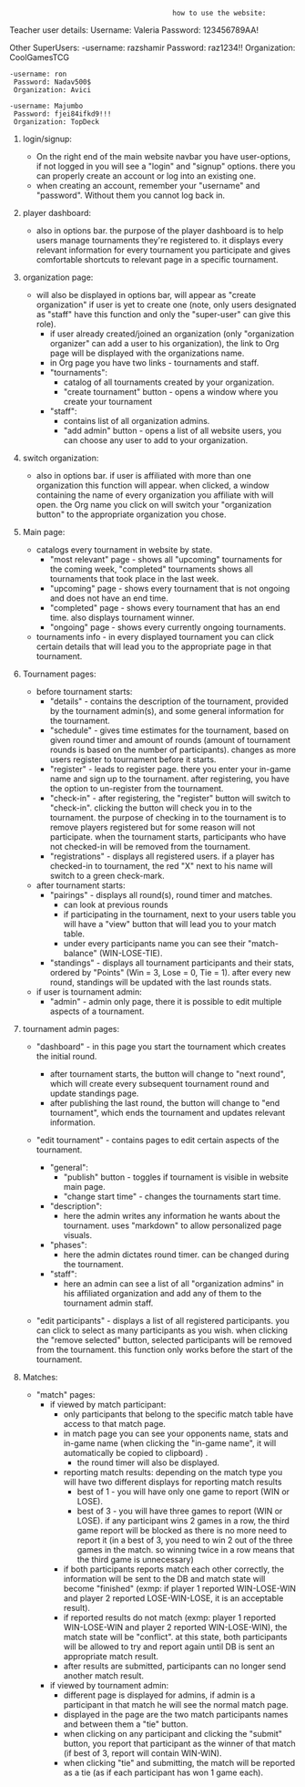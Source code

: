                                             how to use the website:
Teacher user details:
    Username: Valeria
    Password: 123456789AA!

Other SuperUsers:
    -username: razshamir
     Password: raz1234!!
     Organization: CoolGamesTCG

    -username: ron
     Password: Nadav500$
     Organization: Avici
    
    -username: Majumbo
     Password: fjei84ifkd9!!!
     Organization: TopDeck


1. login/signup:
    - On the right end of the main website navbar you have user-options, if not logged in you will see a "login" and "signup" options.
        there you can properly create an account or log into an existing one.
    - when creating an account, remember your "username" and "password". Without them you cannot log back in.
2. player dashboard:
    - also in options bar. the purpose of the player dashboard is to help users manage tournaments they're registered to. it displays every relevant 
        information for every tournament you participate and gives comfortable shortcuts to relevant page in a specific tournament.

3. organization page:
    - will also be displayed in options bar, will appear as "create organization" if user is yet to create one (note, only users
        designated as "staff" have this function and only the "super-user" can give this role).
      - if user already created/joined an organization (only "organization organizer" can add a user to his organization),
        the link to Org page will be displayed with the organizations name.
      - in Org page you have two links - tournaments and staff.
      - "tournaments":
        - catalog of all tournaments created by your organization. 
        - "create tournament" button - opens a window where you create your tournament
      - "staff":
        - contains list of all organization admins. 
        - "add admin" button - opens a list of all website users, you can choose any user to add to your organization.

4. switch organization:
    - also in options bar. if user is affiliated with more than one organization this function will appear. when clicked,
        a window containing the name of every organization you affiliate with will open. the Org name you click on will switch your
        "organization button" to the appropriate organization you chose.

5. Main page:
    - catalogs every tournament in website by state.
      - "most relevant" page - shows all "upcoming" tournaments for the coming week, "completed" tournaments shows all tournaments that
        took place in the last week.
      - "upcoming" page - shows every tournament that is not ongoing and does not have an end time.
      - "completed" page - shows every tournament that has an end time. also displays tournament winner.
      - "ongoing" page - shows every currently ongoing tournaments.
    - tournaments info - in every displayed tournament you can click certain details that will lead you to the appropriate page in
      that tournament.

6. Tournament pages:
    * before tournament starts:
      - "details" - contains the description of the tournament, provided by the tournament admin(s), and some general information
          for the tournament.
      - "schedule" - gives time estimates for the tournament, based on given round timer and amount of rounds (amount of tournament
         rounds is based on the number of participants). changes as more users register to tournament before it starts.
      - "register" - leads to register page. there you enter your in-game name and sign up to the tournament. 
         after registering, you have the option to un-register from the tournament.
      - "check-in" - after registering, the "register" button will switch to "check-in". clicking the button will check you in to the
         tournament. the purpose of checking in to the tournament is to remove players registered but for some reason will not participate.
         when the tournament starts, participants who have not checked-in will be removed from the tournament.
      - "registrations" - displays all registered users. if a player has checked-in to tournament, the red "X" next to his name
        will switch to a green check-mark.
    * after tournament starts:
      - "pairings" - displays all round(s), round timer and matches. 
        - can look at previous rounds 
        - if participating in the tournament, next to your users table you will have a "view" button that will lead you to your
          match table.
        - under every participants name you can see their "match-balance" (WIN-LOSE-TIE).
      - "standings" - displays all tournament participants and their stats, ordered by "Points" (Win = 3, Lose = 0, Tie = 1).
        after every new round, standings will be updated with the last rounds stats.
    * if user is tournament admin:
      - "admin" - admin only page, there it is possible to edit multiple aspects of a tournament.

7. tournament admin pages:
   - "dashboard" - in this page you start the tournament which creates the initial round.
     - after tournament starts, the button will change to "next round", which will create every subsequent tournament round and update standings page.
     - after publishing the last round, the button will change to "end tournament", which ends the tournament and updates relevant information.
     
   - "edit tournament" - contains pages to edit certain aspects of the tournament.
     - "general":
       - "publish" button - toggles if tournament is visible in website main page.
       - "change start time" - changes the tournaments start time.
     - "description":
       - here the admin writes any information he wants about the tournament. uses "markdown" to allow personalized page visuals.
     - "phases":
       - here the admin dictates round timer. can be changed during the tournament.
     - "staff":
       - here an admin can see a list of all "organization admins" in his affiliated organization and add any of them to the
         tournament admin staff.
       
   - "edit participants" - displays a list of all registered participants. you can click to select as many participants as you wish.
     when clicking the "remove selected" button, selected participants will be removed from the tournament.
     this function only works before the start of the tournament.

8. Matches:
    - "match" pages:
      * if viewed by match participant:
        - only participants that belong to the specific match table have access to that match page.
        - in match page you can see your opponents name, stats and in-game name (when clicking the "in-game name", it will
          automatically be copied to clipboard) .
          - the round timer will also be displayed.
        - reporting match results:
          depending on the match type you will have two different displays for reporting match results
          - best of 1 - you will have only one game to report (WIN or LOSE).
          - best of 3 - you will have three games to report (WIN or LOSE). if any participant wins 2 games in a row, the third game
            report will be blocked as there is no more need to report it (in a best of 3, you need to win 2 out of the three games
            in the match. so winning twice in a row means that the third game is unnecessary)
        - if both participants reports match each other correctly, the information will be sent to the DB and match state will
          become "finished" (exmp: if player 1 reported WIN-LOSE-WIN and player 2 reported LOSE-WIN-LOSE, it is an acceptable result).
        - if reported results do not match (exmp: player 1 reported WIN-LOSE-WIN and player 2 reported WIN-LOSE-WIN), the match 
          state will be "conflict". at this state, both participants will be allowed to try and report again until DB is sent an
           appropriate match result.
        - after results are submitted, participants can no longer send another match result.
      * if viewed by tournament admin:
        - different page is displayed for admins, if admin is a participant in that match he will see the normal match page.
        - displayed in the page are the two match participants names and between them a "tie" button.
        - when clicking on any participant and clicking the "submit" button, you report that participant as the winner of that
          match (if best of 3, report will contain WIN-WIN).
        - when clicking "tie" and submitting, the match will be reported as a tie (as if each participant has won 1 game each).